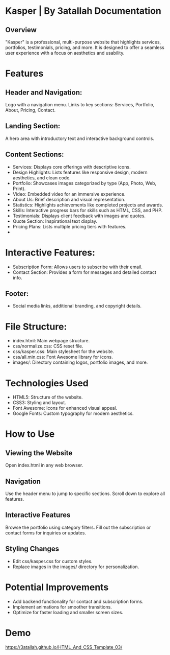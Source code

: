 # Kasper | By 3atallah Documentation

## Overview

"Kasper" is a professional, multi-purpose website that highlights services, portfolios, testimonials, pricing, and more. It is designed to offer a seamless user experience with a focus on aesthetics and usability.

# Features

## Header and Navigation:

Logo with a navigation menu.
Links to key sections: Services, Portfolio, About, Pricing, Contact.

## Landing Section:

A hero area with introductory text and interactive background controls.

## Content Sections:

- Services: Displays core offerings with descriptive icons.
- Design Highlights: Lists features like responsive design, modern aesthetics, and clean code.
- Portfolio: Showcases images categorized by type (App, Photo, Web, Print).
- Video: Embedded video for an immersive experience.
- About Us: Brief description and visual representation.
- Statistics: Highlights achievements like completed projects and awards.
- Skills: Interactive progress bars for skills such as HTML, CSS, and PHP.
- Testimonials: Displays client feedback with images and quotes.
- Quote Section: Inspirational text display.
- Pricing Plans: Lists multiple pricing tiers with features.
- 
# Interactive Features:

- Subscription Form: Allows users to subscribe with their email.
- Contact Section: Provides a form for messages and detailed contact info.
  
## Footer:

- Social media links, additional branding, and copyright details.
  
# File Structure:

- index.html: Main webpage structure.
- css/normalize.css: CSS reset file.
- css/kasper.css: Main stylesheet for the website.
- css/all.min.css: Font Awesome library for icons.
- images/: Directory containing logos, portfolio images, and more.
  
# Technologies Used

- HTML5: Structure of the website.
- CSS3: Styling and layout.
- Font Awesome: Icons for enhanced visual appeal.
- Google Fonts: Custom typography for modern aesthetics.

# How to Use

## Viewing the Website

Open index.html in any web browser.

## Navigation

Use the header menu to jump to specific sections.
Scroll down to explore all features.

## Interactive Features

Browse the portfolio using category filters.
Fill out the subscription or contact forms for inquiries or updates.

## Styling Changes

- Edit css/kasper.css for custom styles.
- Replace images in the images/ directory for personalization.
  
# Potential Improvements

- Add backend functionality for contact and subscription forms.
- Implement animations for smoother transitions.
- Optimize for faster loading and smaller screen sizes.

# Demo 
https://3atallah.github.io/HTML_And_CSS_Template_03/
